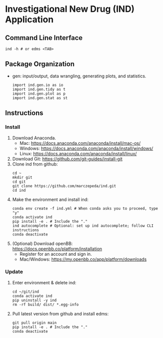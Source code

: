 # Investigational New Drug (IND) Application
## Command Line Interface
```shell
ind -h # or edms <TAB>
```
## Package Organization
- gen: input/output, data wrangling, generating plots, and statistics.
    ```shell
    import ind.gen.io as io
    import ind.gen.tidy as t
    import ind.gen.plot as p
    import ind.gen.stat as st
    ```

## Instructions
### Install
1. Download Anaconda.
    - Mac: https://docs.anaconda.com/anaconda/install/mac-os/
    - Windows: https://docs.anaconda.com/anaconda/install/windows/
    - Linux: https://docs.anaconda.com/anaconda/install/linux/
2. Download Git: https://github.com/git-guides/install-git
3. Clone ind from github:
    ```shell
    cd ~
    mkdir git
    cd git
    git clone https://github.com/marczepeda/ind.git
    cd ind 
    ```
4. Make the environment and install ind:
    ```shell
    conda env create -f ind.yml # When conda asks you to proceed, type "y"
    conda activate ind
    pip install -e . # Include the "."
    ind autocomplete # Optional: set up ind autocomplete; follow CLI instructions
    conda deactivate
    ```
5. (Optional) Download openBB: https://docs.openbb.co/platform/installation
    - Register for an account and sign in.
    - Mac/Windows: https://my.openbb.co/app/platform/downloads

### Update
1. Enter environment & delete ind:
    ```shell
    cd ~/git/ind
    conda activate ind
    pip uninstall -y ind
    rm -rf build/ dist/ *.egg-info
    ```
2. Pull latest version from github and install edms:
    ```shell
    git pull origin main
    pip install -e . # Include the "."
    conda deactivate
    ```